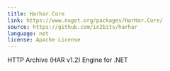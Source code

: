 ```yaml
---
title: Harhar.Core
link: https://www.nuget.org/packages/HarHar.Core/
source: https://github.com/in2bits/harhar
language: net
license: Apache License
---
```


HTTP Archive (HAR v1.2) Engine for .NET
